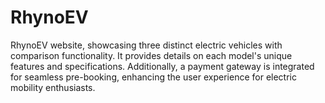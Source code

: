 # RhynoEV
RhynoEV website, showcasing three distinct electric vehicles with comparison functionality. It provides details on each model's unique features and specifications. Additionally, a payment gateway is integrated for seamless pre-booking, enhancing the user experience for electric mobility enthusiasts.

